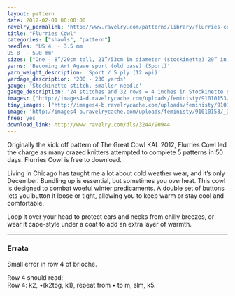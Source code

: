 ```yaml
---
layout: pattern
date: 2012-02-01 00:00:00
ravelry_permalink: 'http://www.ravelry.com/patterns/library/flurries-cowl'
title: "Flurries Cowl"
categories: ["shawls", "pattern"]
needles: 'US 4  - 3.5 mm
US 8  - 5.0 mm'
sizes: ["One - 8”/20cm tall, 21”/53cm in diameter (stockinette) 29” in diameter (brioche/garter) 20”/51cm in diameter (second buttons)."]
yarns: 'Becoming Art Agave sport (old base) (Sport)'
yarn_weight_description: 'Sport / 5 ply (12 wpi)'
yardage_description: '200 - 230 yards'
gauge: 'Stockinette stitch, smaller needle'
gauge_description: '24 stitches and 32 rows = 4 inches in Stockinette stitch, smaller needle'
images: ["http://images4-d.ravelrycache.com/uploads/feministy/91010153/_D7C4101_medium.jpg", "http://images4.ravelrycache.com/uploads/GabiVarga/134411804/PC100044_medium.JPG", "http://images4.ravelrycache.com/uploads/feministy/91010100/_D7C4070_medium.jpg", "http://images4.ravelrycache.com/uploads/feministy/91010118/_D7C4086_medium.jpg", "http://images4.ravelrycache.com/uploads/feministy/91010186/_D7C4117_medium.jpg"]
tiny_images: ["http://images4-b.ravelrycache.com/uploads/feministy/91010153/_D7C4101_square.jpg", "http://images4-b.ravelrycache.com/uploads/GabiVarga/134411804/PC100044_square.JPG", "http://images4-d.ravelrycache.com/uploads/feministy/91010100/_D7C4070_square.jpg", "http://images4-b.ravelrycache.com/uploads/feministy/91010118/_D7C4086_square.jpg", "http://images4.ravelrycache.com/uploads/feministy/91010186/_D7C4117_square.jpg"]
image: 'http://images4-b.ravelrycache.com/uploads/feministy/91010153/_D7C4101_square.jpg'
free: yes
download_link: http://www.ravelry.com/dls/3244/90944
---
```

<p>Originally the kick off pattern of The Great Cowl KAL 2012, Flurries Cowl led the charge as many crazed knitters attempted to complete 5 patterns in 50 days. Flurries Cowl is free to download.</p>

<p>Living in Chicago has taught me a lot about cold weather wear, and it’s only December. Bundling up is essential, but sometimes you overheat. This cowl is designed to combat woeful winter predicaments. A double set of buttons lets you button it loose or tight, allowing you to keep warm or stay cool and comfortable.</p>

<p>Loop it over your head to protect ears and necks from chilly breezes, or wear it cape-style under a coat to add an extra layer of warmth.</p>
<hr />
<h3 id='errata'>Errata</h3>

<p>Small error in row 4 of brioche.</p>

<p>Row 4 should read: <br />Row 4: k2, •(k2tog, k1), repeat from • to m, slm, k5.</p>